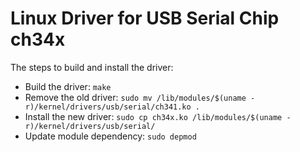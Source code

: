 # Linux Driver for USB Serial Chip ch34x

The steps to build and install the driver:
* Build the driver: `make`
* Remove the old driver: `sudo mv /lib/modules/$(uname -r)/kernel/drivers/usb/serial/ch341.ko .`
* Install the new driver: `sudo cp ch34x.ko /lib/modules/$(uname -r)/kernel/drivers/usb/serial/`
* Update module dependency: `sudo depmod`
